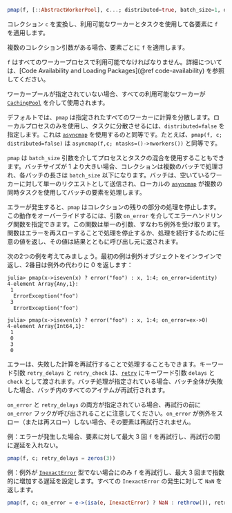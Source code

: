 ```julia
pmap(f, [::AbstractWorkerPool], c...; distributed=true, batch_size=1, on_error=nothing, retry_delays=[], retry_check=nothing) -> collection
```

コレクション `c` を変換し、利用可能なワーカーとタスクを使用して各要素に `f` を適用します。

複数のコレクション引数がある場合、要素ごとに `f` を適用します。

`f` はすべてのワーカープロセスで利用可能でなければなりません。詳細については、[Code Availability and Loading Packages](@ref code-availability) を参照してください。

ワーカープールが指定されていない場合、すべての利用可能なワーカーが [`CachingPool`](@ref) を介して使用されます。

デフォルトでは、`pmap` は指定されたすべてのワーカーに計算を分散します。ローカルプロセスのみを使用し、タスクに分散させるには、`distributed=false` を指定します。これは [`asyncmap`](@ref) を使用するのと同等です。たとえば、`pmap(f, c; distributed=false)` は `asyncmap(f,c; ntasks=()->nworkers())` と同等です。

`pmap` は `batch_size` 引数を介してプロセスとタスクの混合を使用することもできます。バッチサイズが 1 より大きい場合、コレクションは複数のバッチで処理され、各バッチの長さは `batch_size` 以下になります。バッチは、空いているワーカーに対して単一のリクエストとして送信され、ローカルの [`asyncmap`](@ref) が複数の同時タスクを使用してバッチの要素を処理します。

エラーが発生すると、`pmap` はコレクションの残りの部分の処理を停止します。この動作をオーバーライドするには、引数 `on_error` を介してエラーハンドリング関数を指定できます。この関数は単一の引数、すなわち例外を受け取ります。関数はエラーを再スローすることで処理を停止するか、処理を続行するために任意の値を返し、その値は結果とともに呼び出し元に返されます。

次の2つの例を考えてみましょう。最初の例は例外オブジェクトをインラインで返し、2番目は例外の代わりに 0 を返します：

```julia-repl
julia> pmap(x->iseven(x) ? error("foo") : x, 1:4; on_error=identity)
4-element Array{Any,1}:
 1
  ErrorException("foo")
 3
  ErrorException("foo")

julia> pmap(x->iseven(x) ? error("foo") : x, 1:4; on_error=ex->0)
4-element Array{Int64,1}:
 1
 0
 3
 0
```

エラーは、失敗した計算を再試行することで処理することもできます。キーワード引数 `retry_delays` と `retry_check` は、[`retry`](@ref) にキーワード引数 `delays` と `check` として渡されます。バッチ処理が指定されている場合、バッチ全体が失敗した場合、バッチ内のすべてのアイテムが再試行されます。

`on_error` と `retry_delays` の両方が指定されている場合、再試行の前に `on_error` フックが呼び出されることに注意してください。`on_error` が例外をスロー（または再スロー）しない場合、その要素は再試行されません。

例：エラーが発生した場合、要素に対して最大 3 回 `f` を再試行し、再試行の間に遅延を入れない。

```julia
pmap(f, c; retry_delays = zeros(3))
```

例：例外が [`InexactError`](@ref) 型でない場合にのみ `f` を再試行し、最大 3 回まで指数的に増加する遅延を設定します。すべての `InexactError` の発生に対して `NaN` を返します。

```julia
pmap(f, c; on_error = e->(isa(e, InexactError) ? NaN : rethrow()), retry_delays = ExponentialBackOff(n = 3))
```
